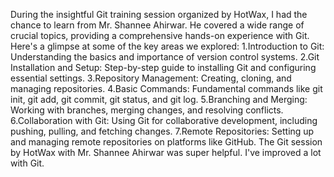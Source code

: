 During the insightful Git training session organized by HotWax, I had the chance to learn from Mr. Shannee Ahirwar. 
He covered a wide range of crucial topics, providing a comprehensive hands-on experience with Git. Here's a glimpse at some of the key areas we explored:
1.Introduction to Git: Understanding the basics and importance of version control systems. 
2.Git Installation and Setup: Step-by-step guide to installing Git and configuring essential settings.
3.Repository Management: Creating, cloning, and managing repositories.
4.Basic Commands: Fundamental commands like git init, git add, git commit, git status, and git log.
5.Branching and Merging: Working with branches, merging changes, and resolving conflicts.
6.Collaboration with Git: Using Git for collaborative development, including pushing, pulling, and fetching changes. 
7.Remote Repositories: Setting up and managing remote repositories on platforms like GitHub.
The Git session by HotWax with Mr. Shannee Ahirwar was super helpful. I've improved a lot with Git. 
